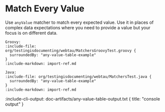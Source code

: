 # Match Every Value

Use `anyValue` matcher to match every expected value. Use it in places of complex data expectations where you need to 
provide a value but your focus is on different data. 

```tabs
Groovy: 
:include-file: org/testingisdocumenting/webtau/MatchersGroovyTest.groovy {
  surroundedBy: "any-value-table-example"
} 
:include-markdown: import-ref.md

Java: 
:include-file: org/testingisdocumenting/webtau/MatchersTest.java {
  surroundedBy: "any-value-table-example"
} 
:include-markdown: import-ref.md
```

:include-cli-output: doc-artifacts/any-value-table-output.txt {
  title: "console output"
}